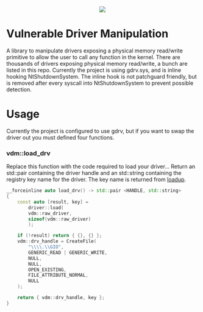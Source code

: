 <div align="center">
    <div>
        <img src="https://imgur.com/7ipSZRN.png"/>
    </div>
</div>

# Vulnerable Driver Manipulation

A library to manipulate drivers exposing a physical memory read/write primitive to allow the user to call any function in the kernel. There are thousands of drivers exposing physical
memory read/write, a bunch are listed in this repo. Currently the project is using gdrv.sys, and is inline hooking NtShutdownSystem. The inline hook is not patchguard friendly,
but is removed after every syscall into NtShutdownSystem to prevent possible detection.

# Usage

Currently the project is configured to use gdrv, but if you want to swap the driver out you must defined four functions. 

### vdm::load_drv

Replace this function with the code required to load your driver... Return an std::pair containing the driver handle and an std::string containing the registry key name
for the driver. The key name is returned from [loadup](https://githacks.org/xerox/loadup).

```cpp
__forceinline auto load_drv() -> std::pair <HANDLE, std::string>
{
	const auto [result, key] =
	    driver::load(
		vdm::raw_driver,
		sizeof(vdm::raw_driver)
	    );

	if (!result) return { {}, {} };
	vdm::drv_handle = CreateFile(
		"\\\\.\\GIO",
		GENERIC_READ | GENERIC_WRITE,
		NULL,
		NULL,
		OPEN_EXISTING,
		FILE_ATTRIBUTE_NORMAL,
		NULL
	);

	return { vdm::drv_handle, key };
}
```